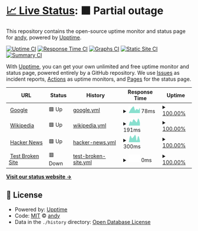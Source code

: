 # [📈 Live Status](https://matrix2113.github.io/statuspage): <!--live status--> **🟧 Partial outage**

This repository contains the open-source uptime monitor and status page for [andy](https://matax.gg), powered by [Upptime](https://github.com/upptime/upptime).

[![Uptime CI](https://github.com/matrix2113/statuspage/workflows/Uptime%20CI/badge.svg)](https://github.com/matrix2113/statuspage/actions?query=workflow%3A%22Uptime+CI%22)
[![Response Time CI](https://github.com/matrix2113/statuspage/workflows/Response%20Time%20CI/badge.svg)](https://github.com/matrix2113/statuspage/actions?query=workflow%3A%22Response+Time+CI%22)
[![Graphs CI](https://github.com/matrix2113/statuspage/workflows/Graphs%20CI/badge.svg)](https://github.com/matrix2113/statuspage/actions?query=workflow%3A%22Graphs+CI%22)
[![Static Site CI](https://github.com/matrix2113/statuspage/workflows/Static%20Site%20CI/badge.svg)](https://github.com/matrix2113/statuspage/actions?query=workflow%3A%22Static+Site+CI%22)
[![Summary CI](https://github.com/matrix2113/statuspage/workflows/Summary%20CI/badge.svg)](https://github.com/matrix2113/statuspage/actions?query=workflow%3A%22Summary+CI%22)

With [Upptime](https://upptime.js.org), you can get your own unlimited and free uptime monitor and status page, powered entirely by a GitHub repository. We use [Issues](https://github.com/matrix2113/statuspage/issues) as incident reports, [Actions](https://github.com/matrix2113/statuspage/actions) as uptime monitors, and [Pages](https://matrix2113.github.io/statuspage) for the status page.

<!--start: status pages-->
<!-- This summary is generated by Upptime (https://github.com/upptime/upptime) -->
<!-- Do not edit this manually, your changes will be overwritten -->
<!-- prettier-ignore -->
| URL | Status | History | Response Time | Uptime |
| --- | ------ | ------- | ------------- | ------ |
| <img alt="" src="https://favicons.githubusercontent.com/www.google.com" height="13"> [Google](https://www.google.com) | 🟩 Up | [google.yml](https://github.com/matrix2113/statuspage/commits/HEAD/history/google.yml) | <details><summary><img alt="Response time graph" src="./graphs/google/response-time-week.png" height="20"> 78ms</summary><br><a href="https://matrix2113.github.io/statuspage/history/google"><img alt="Response time 76" src="https://img.shields.io/endpoint?url=https%3A%2F%2Fraw.githubusercontent.com%2Fmatrix2113%2Fstatuspage%2FHEAD%2Fapi%2Fgoogle%2Fresponse-time.json"></a><br><a href="https://matrix2113.github.io/statuspage/history/google"><img alt="24-hour response time 45" src="https://img.shields.io/endpoint?url=https%3A%2F%2Fraw.githubusercontent.com%2Fmatrix2113%2Fstatuspage%2FHEAD%2Fapi%2Fgoogle%2Fresponse-time-day.json"></a><br><a href="https://matrix2113.github.io/statuspage/history/google"><img alt="7-day response time 78" src="https://img.shields.io/endpoint?url=https%3A%2F%2Fraw.githubusercontent.com%2Fmatrix2113%2Fstatuspage%2FHEAD%2Fapi%2Fgoogle%2Fresponse-time-week.json"></a><br><a href="https://matrix2113.github.io/statuspage/history/google"><img alt="30-day response time 76" src="https://img.shields.io/endpoint?url=https%3A%2F%2Fraw.githubusercontent.com%2Fmatrix2113%2Fstatuspage%2FHEAD%2Fapi%2Fgoogle%2Fresponse-time-month.json"></a><br><a href="https://matrix2113.github.io/statuspage/history/google"><img alt="1-year response time 76" src="https://img.shields.io/endpoint?url=https%3A%2F%2Fraw.githubusercontent.com%2Fmatrix2113%2Fstatuspage%2FHEAD%2Fapi%2Fgoogle%2Fresponse-time-year.json"></a></details> | <details><summary><a href="https://matrix2113.github.io/statuspage/history/google">100.00%</a></summary><a href="https://matrix2113.github.io/statuspage/history/google"><img alt="All-time uptime 100.00%" src="https://img.shields.io/endpoint?url=https%3A%2F%2Fraw.githubusercontent.com%2Fmatrix2113%2Fstatuspage%2FHEAD%2Fapi%2Fgoogle%2Fuptime.json"></a><br><a href="https://matrix2113.github.io/statuspage/history/google"><img alt="24-hour uptime 100.00%" src="https://img.shields.io/endpoint?url=https%3A%2F%2Fraw.githubusercontent.com%2Fmatrix2113%2Fstatuspage%2FHEAD%2Fapi%2Fgoogle%2Fuptime-day.json"></a><br><a href="https://matrix2113.github.io/statuspage/history/google"><img alt="7-day uptime 100.00%" src="https://img.shields.io/endpoint?url=https%3A%2F%2Fraw.githubusercontent.com%2Fmatrix2113%2Fstatuspage%2FHEAD%2Fapi%2Fgoogle%2Fuptime-week.json"></a><br><a href="https://matrix2113.github.io/statuspage/history/google"><img alt="30-day uptime 100.00%" src="https://img.shields.io/endpoint?url=https%3A%2F%2Fraw.githubusercontent.com%2Fmatrix2113%2Fstatuspage%2FHEAD%2Fapi%2Fgoogle%2Fuptime-month.json"></a><br><a href="https://matrix2113.github.io/statuspage/history/google"><img alt="1-year uptime 100.00%" src="https://img.shields.io/endpoint?url=https%3A%2F%2Fraw.githubusercontent.com%2Fmatrix2113%2Fstatuspage%2FHEAD%2Fapi%2Fgoogle%2Fuptime-year.json"></a></details>
| <img alt="" src="https://favicons.githubusercontent.com/en.wikipedia.org" height="13"> [Wikipedia](https://en.wikipedia.org) | 🟩 Up | [wikipedia.yml](https://github.com/matrix2113/statuspage/commits/HEAD/history/wikipedia.yml) | <details><summary><img alt="Response time graph" src="./graphs/wikipedia/response-time-week.png" height="20"> 191ms</summary><br><a href="https://matrix2113.github.io/statuspage/history/wikipedia"><img alt="Response time 186" src="https://img.shields.io/endpoint?url=https%3A%2F%2Fraw.githubusercontent.com%2Fmatrix2113%2Fstatuspage%2FHEAD%2Fapi%2Fwikipedia%2Fresponse-time.json"></a><br><a href="https://matrix2113.github.io/statuspage/history/wikipedia"><img alt="24-hour response time 250" src="https://img.shields.io/endpoint?url=https%3A%2F%2Fraw.githubusercontent.com%2Fmatrix2113%2Fstatuspage%2FHEAD%2Fapi%2Fwikipedia%2Fresponse-time-day.json"></a><br><a href="https://matrix2113.github.io/statuspage/history/wikipedia"><img alt="7-day response time 191" src="https://img.shields.io/endpoint?url=https%3A%2F%2Fraw.githubusercontent.com%2Fmatrix2113%2Fstatuspage%2FHEAD%2Fapi%2Fwikipedia%2Fresponse-time-week.json"></a><br><a href="https://matrix2113.github.io/statuspage/history/wikipedia"><img alt="30-day response time 186" src="https://img.shields.io/endpoint?url=https%3A%2F%2Fraw.githubusercontent.com%2Fmatrix2113%2Fstatuspage%2FHEAD%2Fapi%2Fwikipedia%2Fresponse-time-month.json"></a><br><a href="https://matrix2113.github.io/statuspage/history/wikipedia"><img alt="1-year response time 186" src="https://img.shields.io/endpoint?url=https%3A%2F%2Fraw.githubusercontent.com%2Fmatrix2113%2Fstatuspage%2FHEAD%2Fapi%2Fwikipedia%2Fresponse-time-year.json"></a></details> | <details><summary><a href="https://matrix2113.github.io/statuspage/history/wikipedia">100.00%</a></summary><a href="https://matrix2113.github.io/statuspage/history/wikipedia"><img alt="All-time uptime 100.00%" src="https://img.shields.io/endpoint?url=https%3A%2F%2Fraw.githubusercontent.com%2Fmatrix2113%2Fstatuspage%2FHEAD%2Fapi%2Fwikipedia%2Fuptime.json"></a><br><a href="https://matrix2113.github.io/statuspage/history/wikipedia"><img alt="24-hour uptime 100.00%" src="https://img.shields.io/endpoint?url=https%3A%2F%2Fraw.githubusercontent.com%2Fmatrix2113%2Fstatuspage%2FHEAD%2Fapi%2Fwikipedia%2Fuptime-day.json"></a><br><a href="https://matrix2113.github.io/statuspage/history/wikipedia"><img alt="7-day uptime 100.00%" src="https://img.shields.io/endpoint?url=https%3A%2F%2Fraw.githubusercontent.com%2Fmatrix2113%2Fstatuspage%2FHEAD%2Fapi%2Fwikipedia%2Fuptime-week.json"></a><br><a href="https://matrix2113.github.io/statuspage/history/wikipedia"><img alt="30-day uptime 100.00%" src="https://img.shields.io/endpoint?url=https%3A%2F%2Fraw.githubusercontent.com%2Fmatrix2113%2Fstatuspage%2FHEAD%2Fapi%2Fwikipedia%2Fuptime-month.json"></a><br><a href="https://matrix2113.github.io/statuspage/history/wikipedia"><img alt="1-year uptime 100.00%" src="https://img.shields.io/endpoint?url=https%3A%2F%2Fraw.githubusercontent.com%2Fmatrix2113%2Fstatuspage%2FHEAD%2Fapi%2Fwikipedia%2Fuptime-year.json"></a></details>
| <img alt="" src="https://favicons.githubusercontent.com/news.ycombinator.com" height="13"> [Hacker News](https://news.ycombinator.com) | 🟩 Up | [hacker-news.yml](https://github.com/matrix2113/statuspage/commits/HEAD/history/hacker-news.yml) | <details><summary><img alt="Response time graph" src="./graphs/hacker-news/response-time-week.png" height="20"> 300ms</summary><br><a href="https://matrix2113.github.io/statuspage/history/hacker-news"><img alt="Response time 313" src="https://img.shields.io/endpoint?url=https%3A%2F%2Fraw.githubusercontent.com%2Fmatrix2113%2Fstatuspage%2FHEAD%2Fapi%2Fhacker-news%2Fresponse-time.json"></a><br><a href="https://matrix2113.github.io/statuspage/history/hacker-news"><img alt="24-hour response time 400" src="https://img.shields.io/endpoint?url=https%3A%2F%2Fraw.githubusercontent.com%2Fmatrix2113%2Fstatuspage%2FHEAD%2Fapi%2Fhacker-news%2Fresponse-time-day.json"></a><br><a href="https://matrix2113.github.io/statuspage/history/hacker-news"><img alt="7-day response time 300" src="https://img.shields.io/endpoint?url=https%3A%2F%2Fraw.githubusercontent.com%2Fmatrix2113%2Fstatuspage%2FHEAD%2Fapi%2Fhacker-news%2Fresponse-time-week.json"></a><br><a href="https://matrix2113.github.io/statuspage/history/hacker-news"><img alt="30-day response time 313" src="https://img.shields.io/endpoint?url=https%3A%2F%2Fraw.githubusercontent.com%2Fmatrix2113%2Fstatuspage%2FHEAD%2Fapi%2Fhacker-news%2Fresponse-time-month.json"></a><br><a href="https://matrix2113.github.io/statuspage/history/hacker-news"><img alt="1-year response time 313" src="https://img.shields.io/endpoint?url=https%3A%2F%2Fraw.githubusercontent.com%2Fmatrix2113%2Fstatuspage%2FHEAD%2Fapi%2Fhacker-news%2Fresponse-time-year.json"></a></details> | <details><summary><a href="https://matrix2113.github.io/statuspage/history/hacker-news">100.00%</a></summary><a href="https://matrix2113.github.io/statuspage/history/hacker-news"><img alt="All-time uptime 100.00%" src="https://img.shields.io/endpoint?url=https%3A%2F%2Fraw.githubusercontent.com%2Fmatrix2113%2Fstatuspage%2FHEAD%2Fapi%2Fhacker-news%2Fuptime.json"></a><br><a href="https://matrix2113.github.io/statuspage/history/hacker-news"><img alt="24-hour uptime 100.00%" src="https://img.shields.io/endpoint?url=https%3A%2F%2Fraw.githubusercontent.com%2Fmatrix2113%2Fstatuspage%2FHEAD%2Fapi%2Fhacker-news%2Fuptime-day.json"></a><br><a href="https://matrix2113.github.io/statuspage/history/hacker-news"><img alt="7-day uptime 100.00%" src="https://img.shields.io/endpoint?url=https%3A%2F%2Fraw.githubusercontent.com%2Fmatrix2113%2Fstatuspage%2FHEAD%2Fapi%2Fhacker-news%2Fuptime-week.json"></a><br><a href="https://matrix2113.github.io/statuspage/history/hacker-news"><img alt="30-day uptime 100.00%" src="https://img.shields.io/endpoint?url=https%3A%2F%2Fraw.githubusercontent.com%2Fmatrix2113%2Fstatuspage%2FHEAD%2Fapi%2Fhacker-news%2Fuptime-month.json"></a><br><a href="https://matrix2113.github.io/statuspage/history/hacker-news"><img alt="1-year uptime 100.00%" src="https://img.shields.io/endpoint?url=https%3A%2F%2Fraw.githubusercontent.com%2Fmatrix2113%2Fstatuspage%2FHEAD%2Fapi%2Fhacker-news%2Fuptime-year.json"></a></details>
| <img alt="" src="https://favicons.githubusercontent.com/thissitedoesnotexist.koj.co" height="13"> [Test Broken Site](https://thissitedoesnotexist.koj.co) | 🟥 Down | [test-broken-site.yml](https://github.com/matrix2113/statuspage/commits/HEAD/history/test-broken-site.yml) | <details><summary><img alt="Response time graph" src="./graphs/test-broken-site/response-time-week.png" height="20"> 0ms</summary><br><a href="https://matrix2113.github.io/statuspage/history/test-broken-site"><img alt="Response time 0" src="https://img.shields.io/endpoint?url=https%3A%2F%2Fraw.githubusercontent.com%2Fmatrix2113%2Fstatuspage%2FHEAD%2Fapi%2Ftest-broken-site%2Fresponse-time.json"></a><br><a href="https://matrix2113.github.io/statuspage/history/test-broken-site"><img alt="24-hour response time 0" src="https://img.shields.io/endpoint?url=https%3A%2F%2Fraw.githubusercontent.com%2Fmatrix2113%2Fstatuspage%2FHEAD%2Fapi%2Ftest-broken-site%2Fresponse-time-day.json"></a><br><a href="https://matrix2113.github.io/statuspage/history/test-broken-site"><img alt="7-day response time 0" src="https://img.shields.io/endpoint?url=https%3A%2F%2Fraw.githubusercontent.com%2Fmatrix2113%2Fstatuspage%2FHEAD%2Fapi%2Ftest-broken-site%2Fresponse-time-week.json"></a><br><a href="https://matrix2113.github.io/statuspage/history/test-broken-site"><img alt="30-day response time 0" src="https://img.shields.io/endpoint?url=https%3A%2F%2Fraw.githubusercontent.com%2Fmatrix2113%2Fstatuspage%2FHEAD%2Fapi%2Ftest-broken-site%2Fresponse-time-month.json"></a><br><a href="https://matrix2113.github.io/statuspage/history/test-broken-site"><img alt="1-year response time 0" src="https://img.shields.io/endpoint?url=https%3A%2F%2Fraw.githubusercontent.com%2Fmatrix2113%2Fstatuspage%2FHEAD%2Fapi%2Ftest-broken-site%2Fresponse-time-year.json"></a></details> | <details><summary><a href="https://matrix2113.github.io/statuspage/history/test-broken-site">100.00%</a></summary><a href="https://matrix2113.github.io/statuspage/history/test-broken-site"><img alt="All-time uptime 100.00%" src="https://img.shields.io/endpoint?url=https%3A%2F%2Fraw.githubusercontent.com%2Fmatrix2113%2Fstatuspage%2FHEAD%2Fapi%2Ftest-broken-site%2Fuptime.json"></a><br><a href="https://matrix2113.github.io/statuspage/history/test-broken-site"><img alt="24-hour uptime 100.00%" src="https://img.shields.io/endpoint?url=https%3A%2F%2Fraw.githubusercontent.com%2Fmatrix2113%2Fstatuspage%2FHEAD%2Fapi%2Ftest-broken-site%2Fuptime-day.json"></a><br><a href="https://matrix2113.github.io/statuspage/history/test-broken-site"><img alt="7-day uptime 100.00%" src="https://img.shields.io/endpoint?url=https%3A%2F%2Fraw.githubusercontent.com%2Fmatrix2113%2Fstatuspage%2FHEAD%2Fapi%2Ftest-broken-site%2Fuptime-week.json"></a><br><a href="https://matrix2113.github.io/statuspage/history/test-broken-site"><img alt="30-day uptime 100.00%" src="https://img.shields.io/endpoint?url=https%3A%2F%2Fraw.githubusercontent.com%2Fmatrix2113%2Fstatuspage%2FHEAD%2Fapi%2Ftest-broken-site%2Fuptime-month.json"></a><br><a href="https://matrix2113.github.io/statuspage/history/test-broken-site"><img alt="1-year uptime 100.00%" src="https://img.shields.io/endpoint?url=https%3A%2F%2Fraw.githubusercontent.com%2Fmatrix2113%2Fstatuspage%2FHEAD%2Fapi%2Ftest-broken-site%2Fuptime-year.json"></a></details>

<!--end: status pages-->

[**Visit our status website →**](https://matrix2113.github.io/statuspage)

## 📄 License

- Powered by: [Upptime](https://github.com/upptime/upptime)
- Code: [MIT](./LICENSE) © [andy](https://matax.gg)
- Data in the `./history` directory: [Open Database License](https://opendatacommons.org/licenses/odbl/1-0/)

